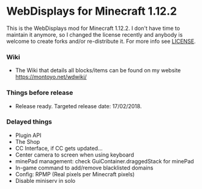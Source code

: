 # WebDisplays for Minecraft 1.12.2
This is the WebDisplays mod for Minecraft 1.12.2. I don't have time to maintain it anymore, so I changed the license recently and anybody is welcome to create forks and/or re-distribute it. For more info see [LICENSE](LICENSE).

### Wiki
* The Wiki that details all blocks/items can be found on my website https://montoyo.net/wdwiki/

### Things before release
* Release ready. Targeted release date: 17/02/2018.

### Delayed things
* Plugin API
* The Shop
* CC Interface, if CC gets updated...
* Center camera to screen when using keyboard
* minePad management: check GuiContainer.draggedStack for minePad
* In-game command to add/remove blacklisted domains
* Config: RPMP (Real pixels per Minecraft pixels)
* Disable miniserv in solo
